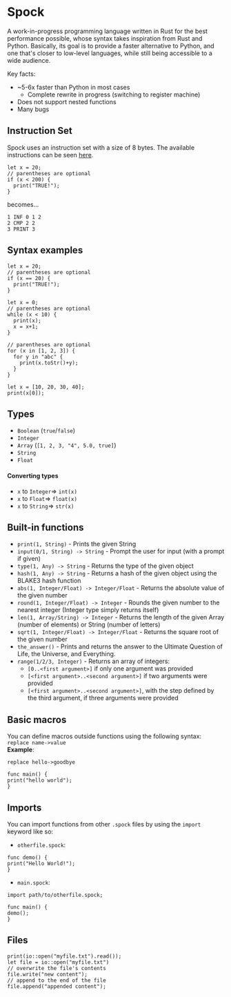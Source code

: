 # Spock
A work-in-progress programming language written in Rust for the best performance possible, whose syntax takes inspiration from Rust and Python. Basically, its goal is to provide a faster alternative to Python, and one that's closer to low-level languages, while still being accessible to a wide audience.

Key facts:
- ~5-6x faster than Python in most cases
  - Complete rewrite in progress (switching to register machine)
- Does not support nested functions
- Many bugs

## Instruction Set

Spock uses an instruction set with a size of 8 bytes.
The available instructions can be seen [here](src/main.rs).

```
let x = 20;
// parentheses are optional
if (x < 200) {
  print("TRUE!");
}
```

becomes...

```
1 INF 0 1 2
2 CMP 2 2
3 PRINT 3
```

## Syntax examples
```
let x = 20;
// parentheses are optional
if (x == 20) {
  print("TRUE!");
}
```
```
let x = 0;
// parentheses are optional
while (x < 10) {
  print(x);
  x = x+1;
}
```
```
// parentheses are optional
for (x in [1, 2, 3]) {
  for y in "abc" {
    print(x.toStr()+y);
  }
}
```
```
let x = [10, 20, 30, 40];
print(x[0]);
```

## Types
- `Boolean` (`true`/`false`)
- `Integer`
- `Array` (`[1, 2, 3, "4", 5.0, true]`)
- `String`
- `Float`
#### Converting types
- `x` to `Integer`=> `int(x)`
- `x` to `Float`=> `float(x)`
- `x` to `String`=> `str(x)`

## Built-in functions
- `print(1, String)` - Prints the given String
- `input(0/1, String) -> String` - Prompt the user for input (with a prompt if given)
- `type(1, Any) -> String` - Returns the type of the given object
- `hash(1, Any) -> String` - Returns a hash of the given object using the BLAKE3 hash function
- `abs(1, Integer/Float) -> Integer/Float` - Returns the absolute value of the given number
- `round(1, Integer/Float) -> Integer` - Rounds the given number to the nearest integer (Integer type simply returns itself)
- `len(1, Array/String) -> Integer` - Returns the length of the given Array (number of elements) or String (number of letters)
- `sqrt(1, Integer/Float) -> Integer/Float` - Returns the square root of the given number
- `the_answer()` - Prints and returns the answer to the Ultimate Question of Life, the Universe, and Everything.
- `range(1/2/3, Integer)` - Returns an array of integers:
  - `[0..<first argument>]` if only one argument was provided
  - `[<first argument>..<second argument>]` if two arguments were provided
  - `[<first argument>..<second argument>]`, with the step defined by the third argument, if three arguments were provided

## Basic macros
You can define macros outside functions using the following syntax:
`replace name->value`\
**Example**:
```
replace hello->goodbye

func main() {
print("hello world");
}
```

## Imports
You can import functions from other `.spock` files by using the `import` keyword like so:
- `otherfile.spock`:
```
func demo() {
print("Hello World!");
}
```

- `main.spock`:
```
import path/to/otherfile.spock;

func main() {
demo();
}
```

## Files
```
print(io::open("myfile.txt").read());
let file = io::open("myfile.txt")
// overwrite the file's contents
file.write("new content");
// append to the end of the file
file.append("appended content");

```
